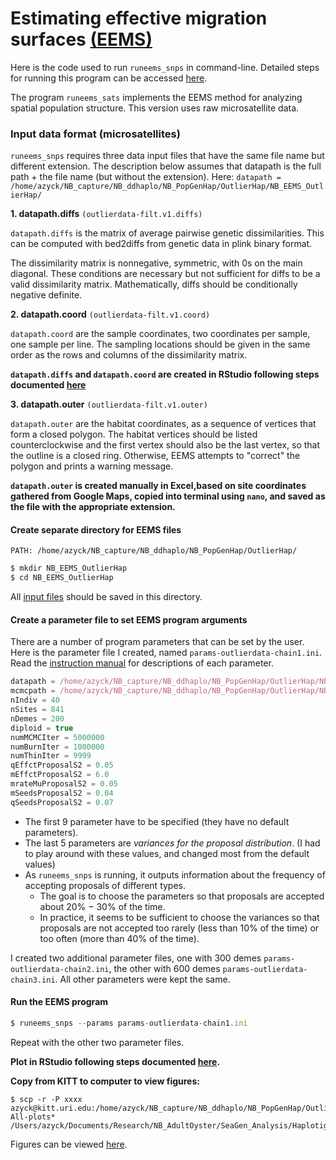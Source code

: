 # Estimating effective migration surfaces [(EEMS)](https://github.com/dipetkov/eems)

Here is the code used to run `runeems_snps` in command-line. Detailed steps for running this program can be accessed [here](https://github.com/dipetkov/eems/tree/master/runeems_snps).

The program `runeems_sats` implements the EEMS method for analyzing spatial population structure. This version uses raw microsatellite data.

### Input data format (microsatellites)
`runeems_snps` requires three data input files that have the same file name but different extension. The description below assumes that datapath is the full path + the file name (but without the extension). Here: `datapath = /home/azyck/NB_capture/NB_ddhaplo/NB_PopGenHap/OutlierHap/NB_EEMS_OutlierHap/`

__1. datapath.diffs__ `(outlierdata-filt.v1.diffs)`

`datapath.diffs` is the matrix of average pairwise genetic dissimilarities. This can be computed with bed2diffs from genetic data in plink binary format. 

The dissimilarity matrix is nonnegative, symmetric, with 0s on the main diagonal. These conditions are necessary but not sufficient for diffs to be a valid dissimilarity matrix. Mathematically, diffs should be conditionally negative definite.

__2. datapath.coord__ `(outlierdata-filt.v1.coord)`

`datapath.coord` are the sample coordinates, two coordinates per sample, one sample per line. The sampling locations should be given in the same order as the rows and columns of the dissimilarity matrix.

**`datapath.diffs` and `datapath.coord` are created in RStudio following steps documented [here](https://github.com/amyzyck/EecSeq_NB_EasternOyster/tree/master/Analysis/PopGen_SeaGen_Analyses/EEMS/NB_EEMS_Input_Output.Rmd)**

__3. datapath.outer__ `(outlierdata-filt.v1.outer)`

`datapath.outer` are the habitat coordinates, as a sequence of vertices that form a closed polygon. The habitat vertices should be listed counterclockwise and the first vertex should also be the last vertex, so that the outline is a closed ring. Otherwise, EEMS attempts to "correct" the polygon and prints a warning message.

**`datapath.outer` is created manually in Excel,based on site coordinates gathered from Google Maps, copied into terminal using `nano`, and saved as the file with the appropriate extension.**


#### Create separate directory for EEMS files

`PATH: /home/azyck/NB_capture/NB_ddhaplo/NB_PopGenHap/OutlierHap/`

```javascript
$ mkdir NB_EEMS_OutlierHap
$ cd NB_EEMS_OutlierHap
```

All [input files](https://github.com/amyzyck/EecSeq_NB_EasternOyster/tree/master/Analysis/PopGen_SeaGen_Analyses/EEMS/input_files/HapMasked_Outlier) should be saved in this directory.

#### Create a parameter file to set EEMS program arguments
There are a number of program parameters that can be set by the user. Here is the parameter file I created, named `params-outlierdata-chain1.ini`. Read the [instruction manual](https://github.com/dipetkov/eems/blob/master/Documentation/EEMS-doc.pdf) for descriptions of each parameter.
```javascript
datapath = /home/azyck/NB_capture/NB_ddhaplo/NB_PopGenHap/OutlierHap/NB_EEMS_OutlierHap/outlierdata-filt.v1
mcmcpath = /home/azyck/NB_capture/NB_ddhaplo/NB_PopGenHap/OutlierHap/NB_EEMS_OutlierHap/outlierdata-D200-chain1
nIndiv = 40
nSites = 841
nDemes = 200
diploid = true
numMCMCIter = 5000000
numBurnIter = 1000000
numThinIter = 9999
qEffctProposalS2 = 0.05
mEffctProposalS2 = 6.0
mrateMuProposalS2 = 0.05
mSeedsProposalS2 = 0.04
qSeedsProposalS2 = 0.07
```
- The first 9 parameter have to be specified (they have no default parameters).
- The last 5 parameters are *variances for the proposal distribution*. (I had to play around with these values, and changed most from the default values)
- As `runeems_snps` is running, it outputs information about the frequency of accepting proposals of different types.
  - The goal is to choose the parameters so that proposals are accepted about 20% − 30% of the time.
  - In practice, it seems to be sufficient to choose the variances so that proposals are not accepted too rarely (less than 10% of the time) or
too often (more than 40% of the time).

I created two additional parameter files, one with 300 demes `params-outlierdata-chain2.ini`, the other with 600 demes `params-outlierdata-chain3.ini`. All other parameters were kept the same.

#### Run the EEMS program
```javascript
$ runeems_snps --params params-outlierdata-chain1.ini
```
Repeat with the other two parameter files.

**Plot in RStudio following steps documented [here](https://github.com/amyzyck/EecSeq_NB_EasternOyster/tree/master/Analysis/PopGen_SeaGen_Analyses/EEMS/NB_EEMS_Input_Output.Rmd).**

**Copy from KITT to computer to view figures:**

```
$ scp -r -P xxxx azyck@kitt.uri.edu:/home/azyck/NB_capture/NB_ddhaplo/NB_PopGenHap/OutlierHap/NB_EEMS_OutlierHap/outlierdata-All-plots* /Users/azyck/Documents/Research/NB_AdultOyster/SeaGen_Analysis/Haplotig_Masked/OutlierSNPS/EEMS/
```

Figures can be viewed [here](https://github.com/amyzyck/EecSeq_NB_EasternOyster/tree/master/Output/EEMS/HapMasked_Outlier).
